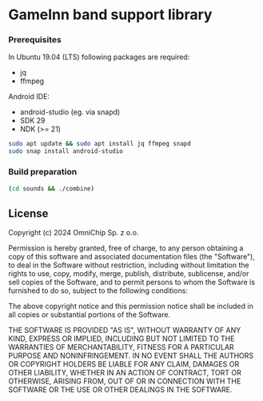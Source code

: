 # GameInn band support library

### Prerequisites
In Ubuntu 19.04 (LTS) following packages are required:
- jq
- ffmpeg

Android IDE:
- android-studio (eg. via snapd)
- SDK 29
- NDK (>= 21)

```bash
sudo apt update && sudo apt install jq ffmpeg snapd
sudo snap install android-studio
```

### Build preparation

```bash
(cd sounds && ./combine)
```

## License

Copyright (c) 2024 OmniChip Sp. z o.o.

Permission is hereby granted, free of charge, to any person obtaining a copy of this software and associated documentation files (the "Software"), to deal in the Software without restriction, including without limitation the rights to use, copy, modify, merge, publish, distribute, sublicense, and/or sell copies of the Software, and to permit persons to whom the Software is furnished to do so, subject to the following conditions:

The above copyright notice and this permission notice shall be included in all copies or substantial portions of the Software.

THE SOFTWARE IS PROVIDED "AS IS", WITHOUT WARRANTY OF ANY KIND, EXPRESS OR IMPLIED, INCLUDING BUT NOT LIMITED TO THE WARRANTIES OF MERCHANTABILITY, FITNESS FOR A PARTICULAR PURPOSE AND NONINFRINGEMENT. IN NO EVENT SHALL THE AUTHORS OR COPYRIGHT HOLDERS BE LIABLE FOR ANY CLAIM, DAMAGES OR OTHER LIABILITY, WHETHER IN AN ACTION OF CONTRACT, TORT OR OTHERWISE, ARISING FROM, OUT OF OR IN CONNECTION WITH THE SOFTWARE OR THE USE OR OTHER DEALINGS IN THE SOFTWARE.
